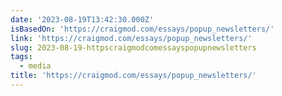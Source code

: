 ```yaml
---
date: '2023-08-19T13:42:30.000Z'
isBasedOn: 'https://craigmod.com/essays/popup_newsletters/'
link: 'https://craigmod.com/essays/popup_newsletters/'
slug: 2023-08-19-httpscraigmodcomessayspopupnewsletters
tags:
  - media
title: 'https://craigmod.com/essays/popup_newsletters/'
---
```


